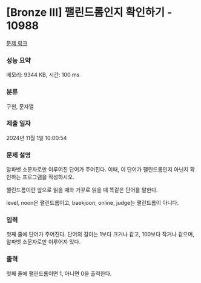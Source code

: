 # [Bronze III] 팰린드롬인지 확인하기 - 10988 

[문제 링크](https://www.acmicpc.net/problem/10988) 

### 성능 요약

메모리: 9344 KB, 시간: 100 ms

### 분류

구현, 문자열

### 제출 일자

2024년 11월 1일 10:00:54

### 문제 설명

<p style="user-select: auto !important;">알파벳 소문자로만 이루어진 단어가 주어진다. 이때, 이 단어가 팰린드롬인지 아닌지 확인하는 프로그램을 작성하시오.</p>

<p style="user-select: auto !important;">팰린드롬이란 앞으로 읽을 때와 거꾸로 읽을 때 똑같은 단어를 말한다. </p>

<p style="user-select: auto !important;">level, noon은 팰린드롬이고, baekjoon, online, judge는 팰린드롬이 아니다.</p>

### 입력 

 <p style="user-select: auto !important;">첫째 줄에 단어가 주어진다. 단어의 길이는 1보다 크거나 같고, 100보다 작거나 같으며, 알파벳 소문자로만 이루어져 있다.</p>

### 출력 

 <p style="user-select: auto !important;">첫째 줄에 팰린드롬이면 1, 아니면 0을 출력한다.</p>


